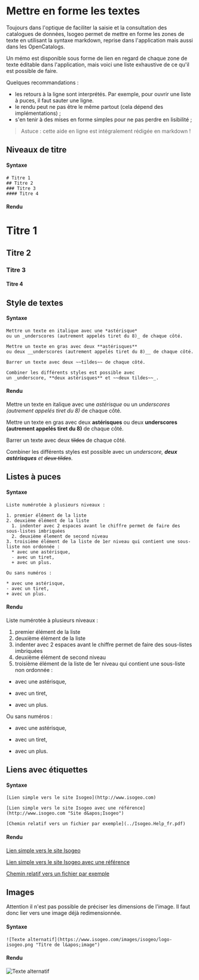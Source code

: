 # Mettre en forme les textes

Toujours dans l&apos;optique de faciliter la saisie et la consultation des catalogues de données, Isogeo permet de mettre en forme les zones de texte en utilisant la syntaxe markdown, reprise dans l&apos;application mais aussi dans les OpenCatalogs.

Un mémo est disponible sous forme de lien en regard de chaque zone de texte éditable dans l&apos;application, mais voici une liste exhaustive de ce qu&apos;il est possible de faire.

Quelques recommandations :

* les retours à la ligne sont interprétés. Par exemple, pour ouvrir une liste à puces, il faut sauter une ligne.
* le rendu peut ne pas être le même partout (cela dépend des implémentations) ;
* s&apos;en tenir à des mises en forme simples pour ne pas perdre en lisibilité ;

> Astuce : cette aide en ligne est intégralement rédigée en markdown !

## Niveaux de titre

#### Syntaxe

```no-highlight
# Titre 1
## Titre 2
### Titre 3
#### Titre 4
```

#### Rendu

# Titre 1
## Titre 2
### Titre 3
#### Titre 4

## Style de textes

#### Syntaxe

```no-highlight
Mettre un texte en italique avec une *astérisque*
ou un _underscores (autrement appelés tiret du 8)_ de chaque côté.

Mettre un texte en gras avec deux **astérisques**
ou deux __underscores (autrement appelés tiret du 8)__ de chaque côté.

Barrer un texte avec deux ~~tildes~~ de chaque côté.

Combiner les différents styles est possible avec
un _underscore, **deux astérisques** et ~~deux tildes~~_.
```

#### Rendu

Mettre un texte en italique avec une *astérisque*
ou un _underscores (autrement appelés tiret du 8)_ de chaque côté.

Mettre un texte en gras avec deux **astérisques**
ou deux __underscores (autrement appelés tiret du 8)__ de chaque côté.

Barrer un texte avec deux ~~tildes~~ de chaque côté.

Combiner les différents styles est possible avec
un _underscore, **deux astérisques** et ~~deux tildes~~_.


## Listes à puces

#### Syntaxe

```no-highlight
Liste numérotée à plusieurs niveaux :

1. premier élément de la liste
2. deuxième élément de la liste
  1. indenter avec 2 espaces avant le chiffre permet de faire des sous-listes imbriquées
  2. deuxième élement de second niveau
3. troisième élément de la liste de 1er niveau qui contient une sous-liste non ordonnée :
  * avec une astérisque,
  - avec un tiret,
  + avec un plus.

Ou sans numéros :

* avec une astérisque,
- avec un tiret,
+ avec un plus.
```

#### Rendu

Liste numérotée à plusieurs niveaux :

1. premier élément de la liste
2. deuxième élément de la liste
  1. indenter avec 2 espaces avant le chiffre permet de faire des sous-listes imbriquées
  2. deuxième élément de second niveau
3. troisième élément de la liste de 1er niveau qui contient une sous-liste non ordonnée :
  * avec une astérisque,
  - avec un tiret,
  + avec un plus.

Ou sans numéros :

* avec une astérisque,
- avec un tiret,
+ avec un plus.

## Liens avec étiquettes

#### Syntaxe

```no-highlight
[Lien simple vers le site Isogeo](http://www.isogeo.com)

[Lien simple vers le site Isogeo avec une référence](http://www.isogeo.com "Site d&apos;Isogeo")

[Chemin relatif vers un fichier par exemple](../Isogeo.Help_fr.pdf)
```

#### Rendu

[Lien simple vers le site Isogeo](http://www.isogeo.com)

[Lien simple vers le site Isogeo avec une référence](http://www.isogeo.com "Site d&apos;Isogeo")

[Chemin relatif vers un fichier par exemple](../Isogeo.Help_fr.pdf)

## Images

Attention il n&apos;est pas possible de préciser les dimensions de l&apos;image. Il faut donc lier vers une image déjà redimensionnée.

#### Syntaxe

```no-highlight
![Texte alternatif](https://www.isogeo.com/images/isogeo/logo-isogeo.png "Titre de l&apos;image")
```

#### Rendu

![Texte alternatif](https://www.isogeo.com/images/isogeo/logo-isogeo.png "Titre de l&apos;image")
